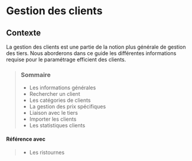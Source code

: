 # Gestion des clients

## Contexte

La gestion des clients est une partie de la notion plus générale de gestion des tiers. Nous aborderons dans ce guide les différentes informations requise pour le paramétrage efficient des clients.

> ### Sommaire
>
> * Les informations générales
> * Rechercher un client
> * Les catégories de clients
> * La gestion des prix spécifiques
> * Liaison avec le tiers
> * Importer les clients
> * Les statistiques clients

#### Référence avec

> * Les ristournes
